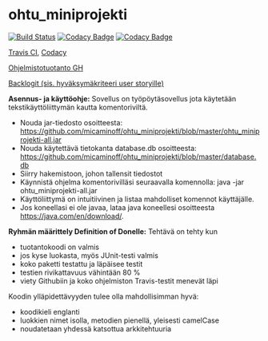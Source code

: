 # ohtu_miniprojekti
[![Build Status](https://travis-ci.org/micaminoff/ohtu_miniprojekti.svg?branch=master)](https://travis-ci.org/micaminoff/ohtu_miniprojekti)
[![Codacy Badge](https://api.codacy.com/project/badge/Coverage/d11375bdbe984bdbbad74d83e588c210)](https://www.codacy.com/app/micaminoff/ohtu_miniprojekti?utm_source=github.com&utm_medium=referral&utm_content=micaminoff/ohtu_miniprojekti&utm_campaign=Badge_Coverage)
[![Codacy Badge](https://api.codacy.com/project/badge/Grade/d11375bdbe984bdbbad74d83e588c210)](https://www.codacy.com/app/micaminoff/ohtu_miniprojekti?utm_source=github.com&amp;utm_medium=referral&amp;utm_content=micaminoff/ohtu_miniprojekti&amp;utm_campaign=Badge_Grade)

[Travis CI](https://travis-ci.org/micaminoff/ohtu_miniprojekti), [Codacy](https://www.codacy.com/app/micaminoff/ohtu_miniprojekti/dashboard)

[Ohjelmistotuotanto GH](https://github.com/mluukkai/ohjelmistotuotanto2017/wiki/miniprojekti)

[Backlogit (sis. hyväksymäkriteeri user storyille)](https://docs.google.com/spreadsheets/d/1A-KVJh2fhpbPtjkOAJumxaMg-83lkm0ApZ5xVJ3QzVU/edit?ts=5a0d637d#gid=1)

<strong>Asennus- ja käyttöohje:</strong>
Sovellus on työpöytäsovellus jota käytetään tekstikäyttöliittymän kautta komentoriviltä.
- Nouda jar-tiedosto osoitteesta: https://github.com/micaminoff/ohtu_miniprojekti/blob/master/ohtu_miniprojekti-all.jar
- Nouda käytettävä tietokanta database.db osoitteesta: https://github.com/micaminoff/ohtu_miniprojekti/blob/master/database.db
- Siirry hakemistoon, johon tallensit tiedostot
- Käynnistä ohjelma komentorivilläsi seuraavalla komennolla: java -jar ohtu_miniprojekti-all.jar
- Käyttöliittymä on intuitiivinen ja listaa mahdolliset komennot käyttäjälle.
- Jos koneellasi ei ole javaa, lataa java koneellesi osoitteesta https://java.com/en/download/.


<strong>Ryhmän määrittely Definition of Donelle:</strong>
Tehtävä on tehty kun
  - tuotantokoodi on valmis
  - jos kyse luokasta, myös JUnit-testi valmis
  - koko paketti testattu ja läpäisee testit
  - testien rivikattavuus vähintään 80 %
  - viety Githubiin ja koko ohjelmiston Travis-testit menevät läpi

Koodin ylläpidettävyyden tulee olla mahdollisimman hyvä:
- koodikieli englanti
- luokkien nimet isolla, metodien pienellä, yleisesti camelCase
- noudatetaan yhdessä katsottua arkkitehtuuria
